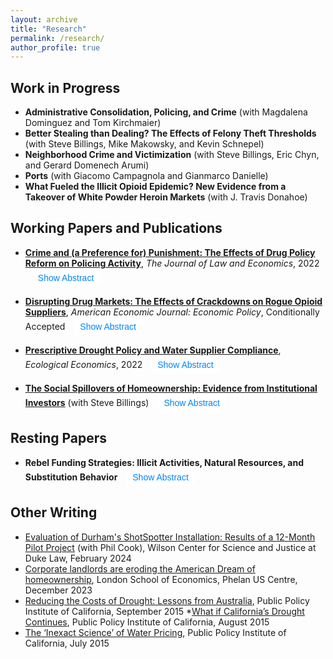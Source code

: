 ```yaml
---
layout: archive
title: "Research"
permalink: /research/
author_profile: true
---
```


<style>
  .toggle-button {
    background-color: white;
    color: #0084fb;
    border: #0084fb;
    padding: 5px 10px; /* Reduced padding */
    font-size: 14px; /* Smaller font size */
    border-radius: 3px; /* Slightly smaller border radius */
    cursor: pointer;
    transition: background-color 0.3s;
    margin: 2px; /* Add some margin to reduce visual bulk */
  }

  .toggle-button:hover {
    background-color: #0056b3;
  }

  .toggle-button:focus {
    outline: none;
  }
</style>


## Work in Progress

* **Administrative Consolidation, Policing, and Crime** (with Magdalena Dominguez and Tom Kirchmaier)
* **Better Stealing than Dealing? The Effects of Felony Theft Thresholds** (with Steve Billings, Mike Makowsky, and Kevin Schnepel)
* **Neighborhood Crime and Victimization** (with Steve Billings, Eric Chyn, and Gerard Domenech Arumi)
* **Ports** (with Giacomo Campagnola and Gianmarco Danielle)
* **What Fueled the Illicit Opioid Epidemic? New Evidence from a Takeover of White Powder Heroin Markets** (with J. Travis Donahoe)


## Working Papers and Publications

* **[Crime and (a Preference for) Punishment: The Effects of Drug Policy Reform on Policing Activity](https://www.journals.uchicago.edu/doi/10.1086/721292)**, *The Journal of Law and Economics*, 2022 <button class="toggle-button" onclick="toggleText('abstractdfsz')" style="display: inline-block; margin-left: 10px;">Show Abstract</button>
<div id="abstractdfsz" style="display: none;">
Abstract: We still know very little about the incentives of police. Using geocoded crime data and a novel source of within-city variation in punishment severity, I am able to shed light on enforcement behavior. I find that in parts of a city where drug sale penalties were weakened, there is a 13% decrease in all drug arrests. There is no displacement of non-drug offenses. If offenders were significantly deterred by harsher penalties, as the law intended and Becker’s (1968) model predicts, drug arrests should have increased in areas with weaker penalties. My results are therefore consistent with police treating enforcement effort and punishment severity as complements. I also find that city-wide crime and drug use do not increase after the reform. This paper thus calls into question the "War on Drugs" view of punishment and suggests that certain types of enforcement can be reduced without incurring large public safety costs.
</div>

* **[Disrupting Drug Markets: The Effects of Crackdowns on Rogue Opioid Suppliers](https://papers.ssrn.com/sol3/papers.cfm?abstract_id=4266020)**, *American Economic Journal: Economic Policy*, Conditionally Accepted <button class="toggle-button" onclick="toggleText('abstractdocs')" style="display: inline-block; margin-left: 10px;">Show Abstract</button>
<div id="abstractdocs" style="display: none;">
Abstract: This paper estimates the impacts of doctor crackdowns on the quantity demanded of prescription opioids, across-market substitution, and across-product substitution. Exploiting plausibly exogenous variation in the timing and location of administrative actions, I find that cracking down on a single doctor decreases county-level opioid dispensing by 10%. This decline persists across space and grows over time. Additionally, significant heroin substitution occurs, yet overall overdose mortality decreases. These results highlight a critical tradeoff policymakers should consider with targeted crackdowns: reductions in the flow of new users must be balanced against the harm that arises when existing users substitute to more dangerous drugs. 
</div>

* **[Prescriptive Drought Policy and Water Supplier Compliance](https://www.sciencedirect.com/science/article/pii/S092180092200091X?dgcid=author)**, *Ecological Economics*, 2022 <button class="toggle-button" onclick="toggleText('abstractwater')" style="display: inline-block; margin-left: 10px;">Show Abstract</button>
<div id="abstractwater" style="display: none;">
Abstract: Governments often cannot use prices to induce water conservation, and the need to understand the impacts of alternate methods is growing due to increased variability in water resources. During the 2012-2016 drought in California, a period that may presage the future of water management in a warmer climate, the state attempted to manage water use through a set of mandatory restrictions that assigned each of California's 412 largest urban water suppliers to one of nine conservation tiers; those with greater historic usage needed to conserve more. I find that even though significant statewide savings occurred, only half of all suppliers complied with their conservation target. Moreover, the increased savings were not caused by the tiered design of the mandate: evidence from a regression discontinuity design shows that suppliers that just missed a stricter conservation tier actually conserved more. Additionally, water use rebounded after the regulation was removed, implying that variable adjustments in demand contributed more to water use savings than fixed cost household investments. Given the significant costs of water regulation and the high probability of future droughts, the policy implication is that both governments and water suppliers may benefit from investments in water supply reliability and less complex prescriptive policies.
</div>

* **[The Social Spillovers of Homeownership: Evidence from Institutional Investors](https://papers.ssrn.com/sol3/papers.cfm?abstract_id=4649479)** (with Steve Billings) <button class="toggle-button" onclick="toggleText('abstracthomes')" style="display: inline-block; margin-left: 10px;">Show Abstract</button>
<div id="abstracthomes" style="display: none;">
Abstract: We provide novel evidence on the social spillovers of homeownership by exploiting a recent trend of institutional investors purchasing single-family homes and converting them to permanent rentals. Using a granular difference-in-difference design based on proximity to a single investor-purchased property, we find that neighboring property values decline by 2% relative to those slightly further away. This decline grows over time yet decays across space, and these same properties experience increases in crime and decreases in property maintenance and registered voters. Our heterogeneity analysis suggests an important role for property owners, rather than tenants, in these observed externalities.
</div>

## Resting Papers

* **Rebel Funding Strategies: Illicit Activities, Natural Resources, and Substitution Behavior** <button class="toggle-button" onclick="toggleText('abstractrebels')" style="display: inline-block; margin-left: 10px;">Show Abstract</button>
<div id="abstractrebels" style="display: none;">
Abstract: Rebel groups often exploit natural resources in order to finance their operations, yet we still know little about their basic funding decisions. Given the prevalence of asymmetric warfare, I examine how rebel groups choose between funding strategies using a unique panel dataset on the activities of 297 groups. I find that when the world price of a natural resource they exploit rises, rebel groups substitute away from extortion, smuggling, kidnapping, and theft. These results suggest that policies attempting to shut down these groups by cutting their main sources of funding may produce harmful unintended consequences in the short run.
</div>

<script>
  function toggleText(sectionId) {
    const section = document.getElementById(sectionId);
    const button = event.currentTarget;
    if (section.style.display === "none") {
      section.style.display = "block";
      button.textContent = "Hide Abstract";
    } else {
      section.style.display = "none";
      button.textContent = "Show Abstract";
    }
  }
</script>

## Other Writing

* [Evaluation of Durham's ShotSpotter Installation: Results of a 12-Month Pilot Project](https://papers.ssrn.com/sol3/papers.cfm?abstract_id=4808698) (with Phil Cook), Wilson Center for Science and Justice at Duke Law, February 2024
* [Corporate landlords are eroding the American Dream of homeownership](https://blogs.lse.ac.uk/usappblog/2023/12/18/corporate-landlords-are-eroding-the-american-dream-of-homeownership-especially-in-black-neighborhoods/), London School of Economics, Phelan US Centre, December 2023
* [Reducing the Costs of Drought: Lessons from Australia](https://www.ppic.org/blog/reducing-the-costs-of-drought-lessons-from-australia/), Public Policy Institute of California, September 2015
*[What if California’s Drought Continues](https://www.ppic.org/content/pubs/report/R_815EHR.pdf), Public Policy Institute of California, August 2015
* [The ‘Inexact Science’ of Water Pricing](https://www.ppic.org/blog/the-inexact-science-of-water-pricing/), Public Policy Institute of California, July 2015

